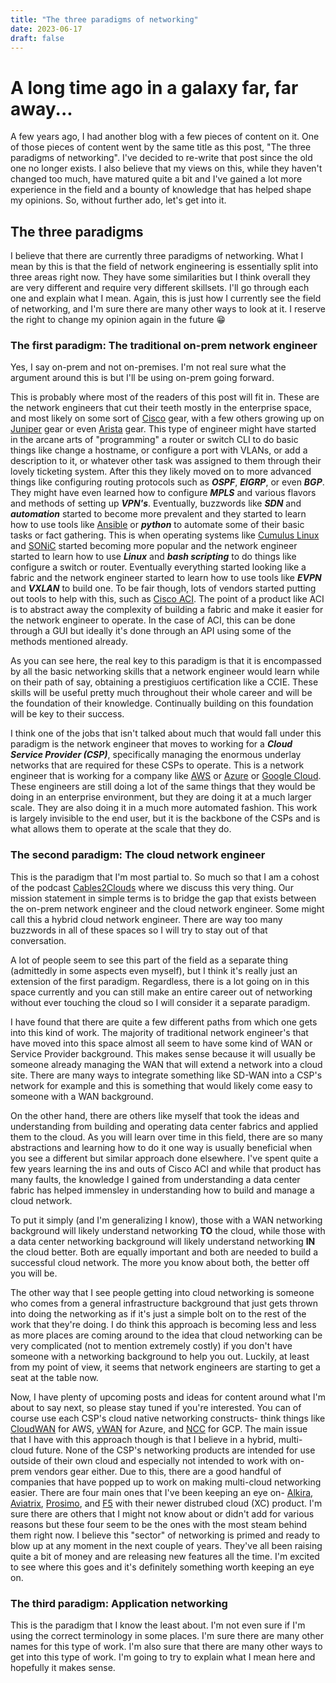 ```yaml
---
title: "The three paradigms of networking"
date: 2023-06-17
draft: false
---
```


# A long time ago in a galaxy far, far away...
A few years ago, I had another blog with a few pieces of content on it. One of those pieces of content went by the same title as this post, "The three paradigms of networking". I've decided to re-write that post since the old one no longer exists. I also believe that my views on this, while they haven't changed too much, have matured quite a bit and I've gained a lot more experience in the field and a bounty of knowledge that has helped shape my opinions. So, without further ado, let's get into it.

## The three paradigms
I believe that there are currently three paradigms of networking. What I mean by this is that the field of network engineering is essentially split into three areas right now. They have some similarities but I think overall they are very different and require very different skillsets. I'll go through each one and explain what I mean. Again, this is just how I currently see the field of networking, and I'm sure there are many other ways to look at it. I reserve the right to change my opinion again in the future 😁

### The first paradigm: The traditional on-prem network engineer
Yes, I say on-prem and not on-premises. I'm not real sure what the argument around this is but I'll be using on-prem going forward. 

This is probably where most of the readers of this post will fit in. These are the network engineers that cut their teeth mostly in the enterprise space, and most likely on some sort of [Cisco](https://www.cisco.com) gear, with a few others growing up on [Juniper](https://www.juniper.net) gear or even [Arista](https://www.arista.com/en/) gear. This type of engineer might have started in the arcane arts of "programming" a router or switch CLI to do basic things like change a hostname, or configure a port with VLANs, or add a description to it, or whatever other task was assigned to them through their lovely ticketing system. After this they likely moved on to more advanced things like configuring routing protocols such as *__OSPF__*, *__EIGRP__*, or even *__BGP__*. They might have even learned how to configure *__MPLS__* and various flavors and methods of setting up *__VPN's__*. Eventually, buzzwords like *__SDN__* and *__automation__* started to become more prevalent and they started to learn how to use tools like [Ansible](https://www.ansible.com) or *__python__* to automate some of their basic tasks or fact gathering. This is when operating systems like [Cumulus Linux](https://cumulusnetworks.com/products/cumulus-linux/) and [SONiC](https://azure.github.io/SONiC/) started becoming more popular and the network engineer started to learn how to use *__Linux__* and *__bash scripting__* to do things like configure a switch or router. Eventually everything started looking like a fabric and the network engineer started to learn how to use tools like *__EVPN__* and *__VXLAN__* to build one. To be fair though, lots of vendors started putting out tools to help with this, such as [Cisco ACI](https://www.cisco.com/c/en/us/solutions/data-center-virtualization/application-centric-infrastructure/index.html). The point of a product like ACI is to abstract away the complexity of building a fabric and make it easier for the network engineer to operate. In the case of ACI, this can be done through a GUI but ideally it's done through an API using some of the methods mentioned already. 

As you can see here, the real key to this paradigm is that it is encompassed by all the basic networking skills that a network engineer would learn while on their path of say, obtaining a prestigiuos certification like a CCIE. These skills will be useful pretty much throughout their whole career and will be the foundation of their knowledge. Continually building on this foundation will be key to their success.

I think one of the jobs that isn't talked about much that would fall under this paradigm is the network engineer that moves to working for a *__Cloud Service Provider (CSP)__*, specifically managing the enormous underlay networks that are required for these CSPs to operate. This is a network engineer that is working for a company like [AWS](https://aws.amazon.com) or [Azure](https://azure.microsoft.com/en-us/) or [Google Cloud](https://cloud.google.com). These engineers are still doing a lot of the same things that they would be doing in an enterprise environment, but they are doing it at a much larger scale. They are also doing it in a much more automated fashion. This work is largely invisible to the end user, but it is the backbone of the CSPs and is what allows them to operate at the scale that they do.

### The second paradigm: The cloud network engineer
This is the paradigm that I'm most partial to. So much so that I am a cohost of the podcast [Cables2Clouds](https://www.cables2clouds.com) where we discuss this very thing. Our mission statement in simple terms is to bridge the gap that exists between the on-prem network engineer and the cloud network engineer. Some might call this a hybrid cloud network engineer. There are way too many buzzwords in all of these spaces so I will try to stay out of that conversation.

A lot of people seem to see this part of the field as a separate thing (admittedly in some aspects even myself), but I think it's really just an extension of the first paradigm. Regardless, there is a lot going on in this space currently and you can still make an entire career out of networking without ever touching the cloud so I will consider it a separate paradigm.

I have found that there are quite a few different paths from which one gets into this kind of work. The majority of traditional network engineer's that have moved into this space almost all seem to have some kind of WAN or Service Provider background. This makes sense because it will usually be someone already managing the WAN that will extend a network into a cloud site. There are many ways to integrate something like SD-WAN into a CSP's network for example and this is something that would likely come easy to someone with a WAN background.

On the other hand, there are others like myself that took the ideas and understanding from building and operating data center fabrics and applied them to the cloud. As you will learn over time in this field, there are so many abstractions and learning how to do it one way is usually beneficial when you see a different but similar approach done elsewhere. I've spent quite a few years learning the ins and outs of Cisco ACI and while that product has many faults, the knowledge I gained from understanding a data center fabric has helped immensley in understanding how to build and manage a cloud network.

To put it simply (and I'm generalizing I know), those with a WAN networking background will likely understand networking __TO__ the cloud, while those with a data center networking background will likely understand networking __IN__ the cloud better. Both are equally important and both are needed to build a successful cloud network. The more you know about both, the better off you will be.

The other way that I see people getting into cloud networking is someone who comes from a general infrastructure background that just gets thrown into doing the networking as if it's just a simple bolt on to the rest of the work that they're doing. I do think this approach is becoming less and less as more places are coming around to the idea that cloud networking can be very complicated (not to mention extremely costly) if you don't have someone with a networking background to help you out. Luckily, at least from my point of view, it seems that network engineers are starting to get a seat at the table now.

Now, I have plenty of upcoming posts and ideas for content around what I'm about to say next, so please stay tuned if you're interested. You can of course use each CSP's cloud native networking constructs- think things like [CloudWAN](https://aws.amazon.com/cloud-wan/) for AWS, [vWAN](https://learn.microsoft.com/en-us/azure/virtual-wan/virtual-wan-about) for Azure, and [NCC](https://cloud.google.com/network-connectivity-center) for GCP. The main issue that I have with this approach though is that I believe in a hybrid, multi-cloud future. None of the CSP's networking products are intended for use outside of their own cloud and especially not intended to work with on-prem vendors gear either. Due to this, there are a good handful of companies that have popped up to work on making multi-cloud networking easier. There are four main ones that I've been keeping an eye on- [Alkira](https://www.alkira.com), [Aviatrix](https://aviatrix.com), [Prosimo](https://prosimo.io), and [F5](https://www.f5.com/cloud) with their newer distrubed cloud (XC) product. I'm sure there are others that I might not know about or didn't add for various reasons but these four seem to be the ones with the most steam behind them right now. I believe this "sector" of networking is primed and ready to blow up at any moment in the next couple of years. They've all been raising quite a bit of money and are releasing new features all the time. I'm excited to see where this goes and it's definitely something worth keeping an eye on. 

### The third paradigm: Application networking
This is the paradigm that I know the least about. I'm not even sure if I'm using the correct terminology in some places. I'm sure there are many other names for this type of work. I'm also sure that there are many other ways to get into this type of work. I'm going to try to explain what I mean here and hopefully it makes sense.

